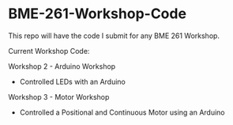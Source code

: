 # BME-261-Workshop-Code
This repo will have the code I submit for any BME 261 Workshop. 

Current Workshop Code: 

Workshop 2 - Arduino Workshop 
- Controlled LEDs with an Arduino

Workshop 3 - Motor Workshop 
- Controlled a Positional and Continuous Motor using an Arduino 
